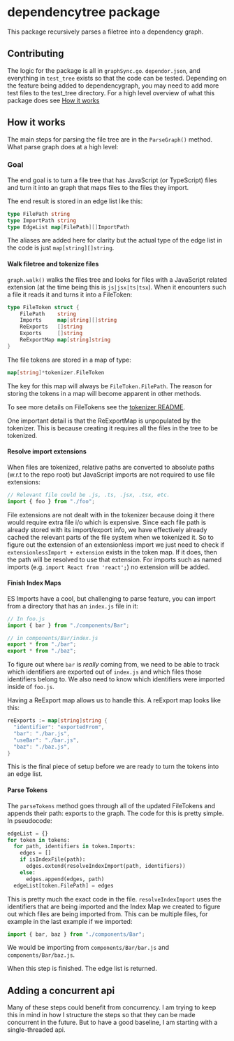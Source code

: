 # dependencytree package

This package recursively parses a filetree into a dependency graph.

## Contributing

The logic for the package is all in `graphSync.go`. `dependor.json`, and everything in `test_tree` exists so that the code can be tested. Depending on the feature being added to dependencygraph, you may need to add more test files to the test_tree directory. For a high level overview of what this package does see [How it works](#how-it-works)

## How it works

The main steps for parsing the file tree are in the `ParseGraph()` method. What parse graph does at a high level:

### Goal

The end goal is to turn a file tree that has JavaScript (or TypeScript) files and turn it into an graph that maps files to the files they import.

The end result is stored in an edge list like this:

```go
type FilePath string
type ImportPath string
type EdgeList map[FilePath][]ImportPath
```

The aliases are added here for clarity but the actual type of the edge list in the code is just `map[string][]string`.

#### Walk filetree and tokenize files

`graph.walk()` walks the files tree and looks for files with a JavaScript related extension (at the time being this is `js|jsx|ts|tsx`). When it encounters such a file it reads it and turns it into a FileToken:

```go
type FileToken struct {
	FilePath    string
	Imports     map[string][]string
	ReExports   []string
	Exports     []string
	ReExportMap map[string]string
}
```

The file tokens are stored in a map of type:

```go
map[string]*tokenizer.FileToken
```

The key for this map will always be `FileToken.FilePath`. The reason for storing the tokens in a map will become apparent in other methods.

To see more details on FileTokens see the [tokenizer README](../tokenizer/README.md).

One important detail is that the ReExportMap is unpopulated by the tokenizer. This is because creating it requires all the files in the tree to be tokenized.

#### Resolve import extensions

When files are tokenized, relative paths are converted to absolute paths (w.r.t to the repo root) but JavaScript imports are not required to use file extensions:

```js
// Relevant file could be .js, .ts, .jsx, .tsx, etc.
import { foo } from "./foo";
```

File extensions are not dealt with in the tokenizer because doing it there would require extra file i/o which is expensive. Since each file path is already stored with its import/export info, we have effectively already cached the relevant parts of the file system when we tokenized it. So to figure out the extension of an extensionless import we just need to check if `extensionlessImport + extension` exists in the token map. If it does, then the path will be resolved to use that extension. For imports such as named imports (e.g. `import React from 'react';`) no extension will be added.

#### Finish Index Maps

ES Imports have a cool, but challenging to parse feature, you can import from a directory that has an `index.js` file in it:

```js
// In foo.js
import { bar } from "./components/Bar";

// in components/Bar/index.js
export * from "./bar";
export * from "./baz";
```

To figure out where `bar` is _really_ coming from, we need to be able to track which identifiers are exported out of `index.js` and which files those identifiers belong to. We also need to know which identifiers were imported inside of `foo.js`.

Having a ReExport map allows us to handle this. A reExport map looks like this:

```go
reExports := map[string]string {
  "identifier": "exportedFrom",
  "bar": "./bar.js",
  "useBar": "./bar.js",
  "baz": "./baz.js",
}
```

This is the final piece of setup before we are ready to turn the tokens into an edge list.

#### Parse Tokens

The `parseTokens` method goes through all of the updated FileTokens and appends their path: exports to the graph. The code for this is pretty simple. In pseudocode:

```py
edgeList = {}
for token in tokens:
  for path, identifiers in token.Imports:
    edges = []
    if isIndexFile(path):
      edges.extend(resolveIndexImport(path, identifiers))
    else:
      edges.append(edges, path)
  edgeList[token.FilePath] = edges
```

This is pretty much the exact code in the file. `resolveIndexImport` uses the identifiers that are being imported and the Index Map we created to figure out which files are being imported from. This can be multiple files, for example in the last example if we imported:

```js
import { bar, baz } from "./components/Bar";
```

We would be importing from `components/Bar/bar.js` and `components/Bar/baz.js`.

When this step is finished. The edge list is returned.

## Adding a concurrent api

Many of these steps could benefit from concurrency. I am trying to keep this in mind in how I structure the steps so that they can be made concurrent in the future. But to have a good baseline, I am starting with a single-threaded api.
